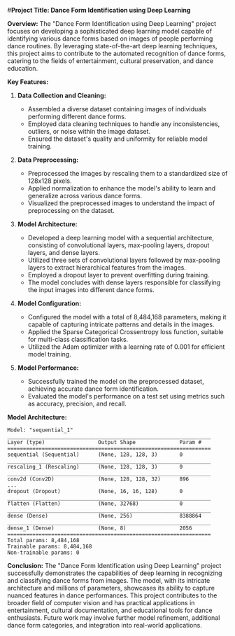 #**Project Title: Dance Form Identification using Deep Learning**

**Overview:**
The "Dance Form Identification using Deep Learning" project focuses on developing a sophisticated deep learning model capable of identifying various dance forms based on images of people performing dance routines. By leveraging state-of-the-art deep learning techniques, this project aims to contribute to the automated recognition of dance forms, catering to the fields of entertainment, cultural preservation, and dance education.

**Key Features:**

1. **Data Collection and Cleaning:**
   - Assembled a diverse dataset containing images of individuals performing different dance forms.
   - Employed data cleaning techniques to handle any inconsistencies, outliers, or noise within the image dataset.
   - Ensured the dataset's quality and uniformity for reliable model training.

2. **Data Preprocessing:**
   - Preprocessed the images by rescaling them to a standardized size of 128x128 pixels.
   - Applied normalization to enhance the model's ability to learn and generalize across various dance forms.
   - Visualized the preprocessed images to understand the impact of preprocessing on the dataset.

3. **Model Architecture:**
   - Developed a deep learning model with a sequential architecture, consisting of convolutional layers, max-pooling layers, dropout layers, and dense layers.
   - Utilized three sets of convolutional layers followed by max-pooling layers to extract hierarchical features from the images.
   - Employed a dropout layer to prevent overfitting during training.
   - The model concludes with dense layers responsible for classifying the input images into different dance forms.

4. **Model Configuration:**
   - Configured the model with a total of 8,484,168 parameters, making it capable of capturing intricate patterns and details in the images.
   - Applied the Sparse Categorical Crossentropy loss function, suitable for multi-class classification tasks.
   - Utilized the Adam optimizer with a learning rate of 0.001 for efficient model training.

5. **Model Performance:**
   - Successfully trained the model on the preprocessed dataset, achieving accurate dance form identification.
   - Evaluated the model's performance on a test set using metrics such as accuracy, precision, and recall.

**Model Architecture:**
```plaintext
Model: "sequential_1"
_________________________________________________________________
Layer (type)                 Output Shape              Param #   
=================================================================
sequential (Sequential)      (None, 128, 128, 3)       0         
_________________________________________________________________
rescaling_1 (Rescaling)      (None, 128, 128, 3)       0         
_________________________________________________________________
conv2d (Conv2D)              (None, 128, 128, 32)      896       
...
dropout (Dropout)            (None, 16, 16, 128)       0         
_________________________________________________________________
flatten (Flatten)            (None, 32768)             0         
_________________________________________________________________
dense (Dense)                (None, 256)               8388864   
_________________________________________________________________
dense_1 (Dense)              (None, 8)                 2056      
=================================================================
Total params: 8,484,168
Trainable params: 8,484,168
Non-trainable params: 0
```

**Conclusion:**
The "Dance Form Identification using Deep Learning" project successfully demonstrates the capabilities of deep learning in recognizing and classifying dance forms from images. The model, with its intricate architecture and millions of parameters, showcases its ability to capture nuanced features in dance performances. This project contributes to the broader field of computer vision and has practical applications in entertainment, cultural documentation, and educational tools for dance enthusiasts. Future work may involve further model refinement, additional dance form categories, and integration into real-world applications.
